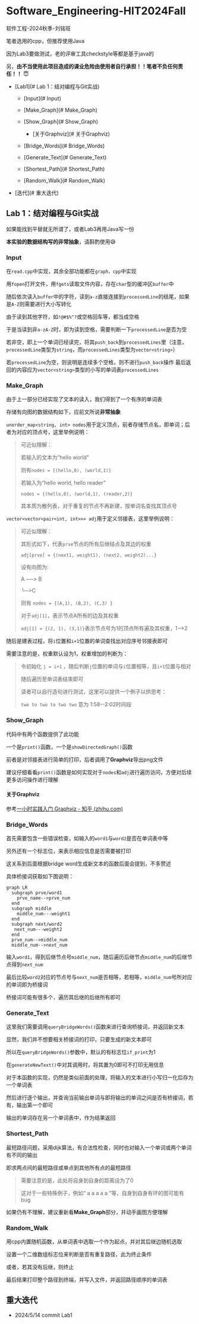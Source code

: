 # Software_Engineering-HIT2024Fall

软件工程-2024秋季-刘铭班

笔者选用的cpp，但推荐使用Java

因为Lab3要做测试，老的评审工具checkstyle等都是基于java的

另，**由不当使用此项目造成的课业危险由使用者自行承担！！笔者不负任何责任！！** 😇

- [Lab1](# Lab 1：结对编程与Git实战)
    - [Input](# Input)
    - [Make_Graph](# Make_Graph)
    - [Show_Graph](# Show_Graph)
        - [关于Graphviz](# 关于Graphviz)
          
    - [Bridge_Words](# Bridge_Words)
    - [Generate_Text](# Generate_Text)
    - [Shortest_Path](# Shortest_Path)
    - [Random_Walk](# Random_Walk)
      
- [迭代](# 重大迭代)
  
## Lab 1：结对编程与Git实战


如果能找到平替就无所谓了，或者Lab3再用Java写一份

**本实验的数据结构写的非常抽象**，请斟酌使用😅

### Input

在`read.cpp`中实现，其余全部功能都在`graph，cpp`中实现

用`fopen`打开文件，用`fgets`读取文件内容，存在`char`型的缓冲区`buffer`中

随后依次读入`buffer`中的字符，读到`a-z`直接连接到`processedLine`的结尾，如果是`A-Z`则需要进行大小写转化

由于读到其他字符，如`!@#$%^?`或空格回车等，都当成空格

于是当读到非`a-zA-Z`时，即为读到空格，需要判断一下`processedLine`是否为空

若非空，即上一个单词已经读完，将其`push_back`到`processedLines`里（注意，`processedLine`类型为`string`，而`processedLines`类型为`vector<string>`）

若`processedLine`为空，则说明是连续多个空格，则不进行`push_back`操作
最后返回的内容应为`vector<string>`类型的小写的单词表`processedLines`

### Make_Graph

由于上一部分已经实现了文本的读入，我们得到了一个有序的单词表

存储有向图的数据结构如下，应前文所说**非常抽象**

`unorder_map<string, int> nodes`用于定义顶点，前者存储节点名，即单词；后者为对应的顶点号，这里举例说明：

> 可近似理解：
>
> 若输入的文本为“hello world"
>
> 则有`nodes = {(hello,0), (world,1)}`
>
> 若输入为“hello world, hello reader”
>
> `nodes = {(hello,0), (world,1), (reader,2)}`
>
> 其本质为散列表，对于重复的节点不再新建，按单词名查找其顶点号

`vector<vector<pair<int, int>>> adj`用于定义邻接表，这里举例说明：

> 可近似理解：
>
> 其形式如下，代表`prve`节点的所有后继结点及其边的权重
>
> `adj[prve] = {(next1, weight1), (next2, weight2)...}`
>
> 设有向图为:
>
> A ──> B
>
> └─>C
>
> 则有    `nodes = {(A,1), (B,2), (C,3) }`
>
> 对于`adj[1]`，表示节点A所有的边及其权重
>
> `adj[1] = {(2, 1), (3,1)}`表示节点号为1的顶点所有遍及其权重，1—>2

随后是建表过程，将`i`位置和`i+1`位置的单词查找出对应序号邻接表即可

需要注意的是，权重默认设为1，权重增加的判断为：

> 令初始化 `j = i+1` ，随后判断`j`位置的单词与`i`位置相等，且`i+1`位置与相对
>
> 随后遍历至单词表结束即可
>
> 读者可以自行造句进行测试，这里可以提供一个例子以供思考：
>
> `two to two to two two`  意为 1:58--2:02时间段

### Show_Graph

代码中有两个函数提供了此功能

一个是`print()`函数，一个是`showDirectedGraph()`函数

前者是对邻接表进行简单的打印，后者调用了**Graphviz**导出png文件

建议仔细看看`print()`函数是如何实现对于`nodes`和`adj`进行遍历访问，方便对后续更多访问操作进行理解

#### 关于Graphviz

参考[一小时实践入门 Graphviz - 知乎 (zhihu.com)](https://zhuanlan.zhihu.com/p/644358139)

### Bridge_Words

首先需要包含一些错误检查，如输入的`word1`与`word2`是否在单词表中等

另外还有一个标志位，来表示相应信息是否需要被打印

这关系到后面根据bridge word生成新文本的函数后面会提到，不多赘述

具体桥接词获取如下图说明：



```mermaid
graph LR
  subgraph prve/word1
    prve_name-->prve_num
  end
  subgraph middle
    middle_num---weight1
  end
  subgraph next/word2
   next_num---weight2
  end
  prve_num-->middle_num
  middle_num-->next_num
```

输入`word1`，得到后继节点号`middle_num`，随后遍历后继节点`middle_num`的后继节点得到`next_num`

最后比较`word2`对应的节点号与`next_num`是否相等，若相等，`middle_num`号所对应的单词即为桥接词

桥接词可能有很多个，遍历其后继的后继所有即可

### Generate_Text

这里我们需要调用`queryBridgeWords()`函数来进行查询桥接词，并返回新文本

显然，我们并不想要相关桥接词的打印，只要生成的新文本即可

所以在`queryBridgeWords()`参数中，默认的有标志位`if_print`为1

在`generateNewText()`中对其调用时，将其置为0即可不打印无用信息

对于本函数的实现，仍然是类似前面的处理，将输入的文本进行小写归一化后存为一个单词表

然后进行逐个输出，并查询当前输出单词与即将输出的单词之间是否有桥接词，若有，输出第一个即可

输出的单词存在另一个单词表中，作为结果返回

### Shortest_Path

最短路径问题，采用dijk算法，有合法性检查，同时也对输入一个单词或两个单词有不同的输出

即求两点间的最短路径或单点到其他所有点的最短路径

> 需要注意的是，此处将自身到自身的距离设为了0
>
> 这对于一些特殊例子，例如“ a a a a a ”等，自身到自身有环的图可能有bug

如果仍有不理解，建议重新看**Make_Graph**部分，并动手画图方便理解

### Random_Walk

用cpp内置随机函数，从单词表中选取一个作为起点，并对其后继边随机选取

设置一个二维数组标志位来判断是否有重复路径，此为终止条件

或者，若其没有后继，则终止

最后结果打印整个路径到终端，并写入文件，并返回路径顺序的单词表

## 重大迭代

- 2024/5/14 commit Lab1
